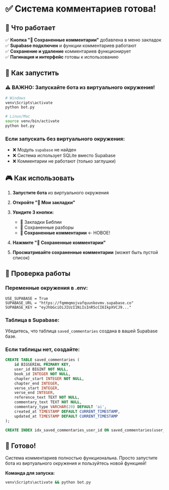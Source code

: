 # ✅ Система комментариев готова!

## 🎯 Что работает

✅ **Кнопка "📝 Сохраненные комментарии"** добавлена в меню закладок  
✅ **Supabase подключен** и функции комментариев работают  
✅ **Сохранение и удаление** комментариев функционирует  
✅ **Пагинация и интерфейс** готовы к использованию  

## 🚀 Как запустить

### ⚠️ ВАЖНО: Запускайте бота из виртуального окружения!

```bash
# Windows
venv\Scripts\activate
python bot.py

# Linux/Mac  
source venv/bin/activate
python bot.py
```

### Если запускать без виртуального окружения:
- ❌ Модуль `supabase` не найден
- ❌ Система использует SQLite вместо Supabase
- ❌ Комментарии не работают (только заглушки)

## 🎮 Как использовать

1. **Запустите бота** из виртуального окружения
2. **Откройте "📝 Мои закладки"**
3. **Увидите 3 кнопки:**
   - 📖 Закладки Библии
   - 💬 Сохраненные разборы
   - **📝 Сохраненные комментарии** ← НОВОЕ!

4. **Нажмите "📝 Сохраненные комментарии"**
5. **Просматривайте сохраненные комментарии** (может быть пустой список)

## 🔧 Проверка работы

### Переменные окружения в .env:
```
USE_SUPABASE = True
SUPABASE_URL = "https://fqmmqmojvafquunkovmv.supabase.co"
SUPABASE_KEY = "eyJhbGciOiJIUzI1NiIsInR5cCI6IkpXVCJ9..."
```

### Таблица в Supabase:
Убедитесь, что таблица `saved_commentaries` создана в вашей Supabase базе.

### Если таблицы нет, создайте:
```sql
CREATE TABLE saved_commentaries (
    id BIGSERIAL PRIMARY KEY,
    user_id BIGINT NOT NULL,
    book_id INTEGER NOT NULL,
    chapter_start INTEGER NOT NULL,
    chapter_end INTEGER,
    verse_start INTEGER,
    verse_end INTEGER,
    reference_text TEXT NOT NULL,
    commentary_text TEXT NOT NULL,
    commentary_type VARCHAR(20) DEFAULT 'ai',
    created_at TIMESTAMP DEFAULT CURRENT_TIMESTAMP,
    updated_at TIMESTAMP DEFAULT CURRENT_TIMESTAMP
);

CREATE INDEX idx_saved_commentaries_user_id ON saved_commentaries(user_id);
```

## 🎉 Готово!

Система комментариев полностью функциональна. Просто запустите бота из виртуального окружения и пользуйтесь новой функцией!

**Команда для запуска:**
```bash
venv\Scripts\activate && python bot.py
```